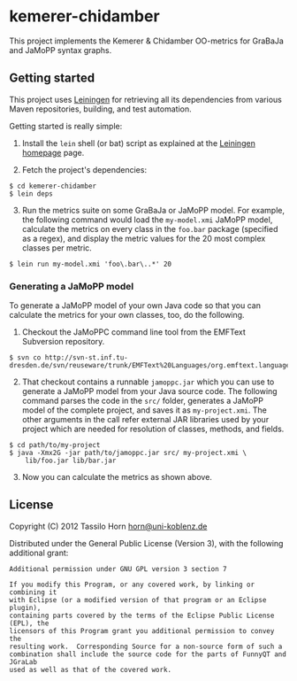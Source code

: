 # kemerer-chidamber

This project implements the Kemerer & Chidamber OO-metrics for GraBaJa and
JaMoPP syntax graphs.

## Getting started

This project uses [Leiningen](https://github.com/technomancy/leiningen) for
retrieving all its dependencies from various Maven repositories, building, and
test automation.

Getting started is really simple:

1. Install the `lein` shell (or bat) script as explained at the
   [Leiningen homepage](http://leiningen.org) page.

2. Fetch the project's dependencies:

```
$ cd kemerer-chidamber
$ lein deps
```

3. Run the metrics suite on some GraBaJa or JaMoPP model.  For example, the
   following command would load the `my-model.xmi` JaMoPP model, calculate the
   metrics on every class in the `foo.bar` package (specified as a regex), and
   display the metric values for the 20 most complex classes per metric.

```
$ lein run my-model.xmi 'foo\.bar\..*' 20
```

### Generating a JaMoPP model

To generate a JaMoPP model of your own Java code so that you can calculate the
metrics for your own classes, too, do the following.

1. Checkout the JaMoPPC command line tool from the EMFText Subversion
   repository.

```
$ svn co http://svn-st.inf.tu-dresden.de/svn/reuseware/trunk/EMFText%20Languages/org.emftext.language.java.jamoppc
```

2. That checkout contains a runnable `jamoppc.jar` which you can use to
   generate a JaMoPP model from your Java source code.  The following command
   parses the code in the `src/` folder, generates a JaMoPP model of the
   complete project, and saves it as `my-project.xmi`.  The other arguments in
   the call refer external JAR libraries used by your project which are needed
   for resolution of classes, methods, and fields.

```
$ cd path/to/my-project
$ java -Xmx2G -jar path/to/jamoppc.jar src/ my-project.xmi \
    lib/foo.jar lib/bar.jar
```

3. Now you can calculate the metrics as shown above.

## License

Copyright (C) 2012 Tassilo Horn <horn@uni-koblenz.de>

Distributed under the General Public License (Version 3), with the following
additional grant:

```
Additional permission under GNU GPL version 3 section 7

If you modify this Program, or any covered work, by linking or combining it
with Eclipse (or a modified version of that program or an Eclipse plugin),
containing parts covered by the terms of the Eclipse Public License (EPL), the
licensors of this Program grant you additional permission to convey the
resulting work.  Corresponding Source for a non-source form of such a
combination shall include the source code for the parts of FunnyQT and JGraLab
used as well as that of the covered work.
```


<!-- Local Variables:        -->
<!-- mode: markdown          -->
<!-- indent-tabs-mode: nil   -->
<!-- End:                    -->
